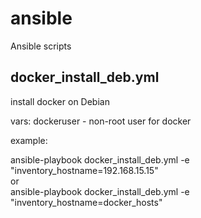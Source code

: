 # ansible
Ansible scripts

## docker_install_deb.yml

install docker on Debian

vars: dockeruser - 
non-root user for docker

example:

ansible-playbook docker_install_deb.yml -e "inventory_hostname=192.168.15.15"<br>
or<br>
ansible-playbook docker_install_deb.yml -e "inventory_hostname=docker_hosts"

